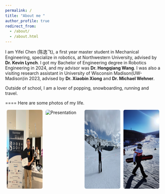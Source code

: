 ```yaml
---
permalink: /
title: "About me "
author_profile: true
redirect_from: 
  - /about/
  - /about.html
---
```


I am Yifei Chen (陈逸飞), a first year master student in Mechanical Engineering, specialize in robotics, at Northwestern University, advised by **Dr. Kevin Lynch**. I got my Bachelor of Engineering degree in Robotics Engineering in 2024, and my advisor was **Dr. Hongqiang Wang**. I was also a visiting research assistant in University of Wisconsin Madison(UW-Madison)in 2023, advised by **Dr. Xiaobin Xiong** and **Dr. Michael Wehner**. 

Outside of school, I am a lover of popping, snowboarding, running and travel. 

====
Here are some photos of my life. 
<!-- 插入四张图片的区域 -->
<style>
.gallery {
  display: flex;
  flex-wrap: wrap;
  gap: 10px; /* 图片间的间距 */
  justify-content: center; /* 居中对齐 */
}
.gallery img {
  width: calc(25% - 10px); /* 每行显示四张图片 */
  max-width: 300px;        /* 可根据需要设置最大宽度 */
  height: auto;
  border-radius: 5px;      /* 图片圆角，可选 */
}
@media (max-width: 768px) {
  .gallery img {
    width: calc(50% - 10px); /* 小屏幕时两列布局 */
  }
}
@media (max-width: 480px) {
  .gallery img {
    width: 100%;  /* 超小屏幕时一列布局 */
  }
}
</style>

<div class="gallery">
  <img src="/images/RoboSoft.JPG" alt="Robosoft">
  <img src="/images/Presentation" alt="Presentation">
  <img src="/images/Back_snow.JPG" alt="Snowboarding1">
  <img src="/images/font_snow.JPG" alt="Snowboarding2">
</div>